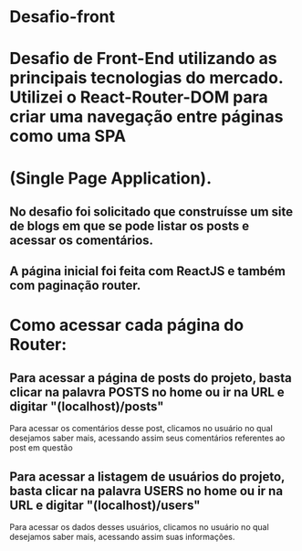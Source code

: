 # Desafio-front
# Desafio de Front-End utilizando as principais tecnologias do mercado. Utilizei o React-Router-DOM para criar uma navegação entre páginas como uma SPA
# (Single Page Application).

## No desafio foi solicitado que construísse um site de blogs em que se pode listar os posts e acessar os comentários. 

## A página inicial foi feita com ReactJS e também com paginação router.

<h1>Como acessar cada página do Router:</h1>

<h2>Para acessar a página de posts do projeto, basta clicar na palavra POSTS no home ou ir na URL e digitar "(localhost)/posts"</h2>
<p>Para acessar os comentários desse post, clicamos no usuário no qual desejamos saber mais, acessando assim seus comentários referentes ao post em questão</p>


<h2>Para acessar a listagem de usuários do projeto, basta clicar na palavra USERS no home ou ir na URL e digitar "(localhost)/users"</h2>
<p>Para acessar os dados desses usuários, clicamos no usuário no qual desejamos saber mais, acessando assim suas informações.</p>
